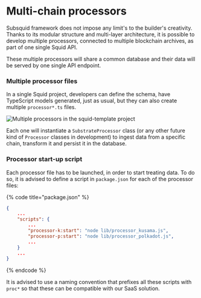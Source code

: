 # Multi-chain processors

Subsquid framework does not impose any limit's to the builder's creativity. Thanks to its modular structure and multi-layer architecture, it is possible to develop multiple processors, connected to multiple blockchain archives, as part of one single Squid API.

These multiple processors will share a common database and their data will be served by one single API endpoint.

### Multiple processor files

In a single Squid project, developers can define the schema, have TypeScript models generated, just as usual, but they can also create multiple `processor*.ts` files.

![Multiple processors in the squid-template project](</img/.gitbook/assets/folder-structure.png>)

Each one will instantiate a `SubstrateProcessor` class (or any other future kind of `Processor` classes in development) to ingest data from a specific chain, transform it and persist it in the database.

### Processor start-up script

Each processor file has to be launched, in order to start treating data. To do so, it is advised to define a script in `package.json` for each of the processor files:

{% code title="package.json" %}
```json
{
    ...
    "scripts": {
        ...
        "processor-k:start": "node lib/processor_kusama.js",
        "processor-p:start": "node lib/processor_polkadot.js",
        ...
    }
    ...
}
```
{% endcode %}

It is advised to use a naming convention that prefixes all these scripts with `proc*` so that these can be compatible with our SaaS solution.
